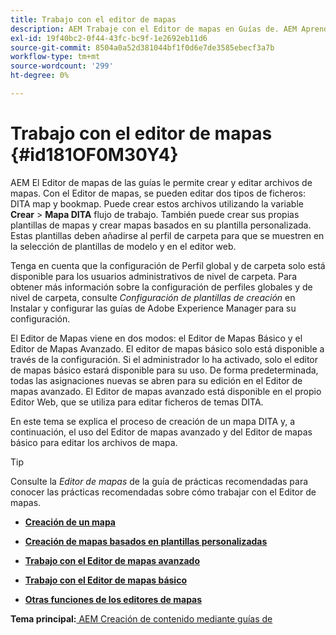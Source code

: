 ```yaml
---
title: Trabajo con el editor de mapas
description: AEM Trabaje con el Editor de mapas en Guías de. AEM Aprenda a crear y editar un archivo de mapa en el editor de mapas de.
exl-id: 19f40bc2-0f44-43fc-bc9f-1e2692eb11d6
source-git-commit: 8504a0a52d381044bf1f0d6e7de3585ebecf3a7b
workflow-type: tm+mt
source-wordcount: '299'
ht-degree: 0%

---
```


# Trabajo con el editor de mapas {#id181OF0M30Y4}

AEM El Editor de mapas de las guías le permite crear y editar archivos de mapas. Con el Editor de mapas, se pueden editar dos tipos de ficheros: DITA map y bookmap. Puede crear estos archivos utilizando la variable **Crear** \> **Mapa DITA** flujo de trabajo. También puede crear sus propias plantillas de mapas y crear mapas basados en su plantilla personalizada. Estas plantillas deben añadirse al perfil de carpeta para que se muestren en la selección de plantillas de modelo y en el editor web.

Tenga en cuenta que la configuración de Perfil global y de carpeta solo está disponible para los usuarios administrativos de nivel de carpeta. Para obtener más información sobre la configuración de perfiles globales y de nivel de carpeta, consulte *Configuración de plantillas de creación* en Instalar y configurar las guías de Adobe Experience Manager para su configuración.

El Editor de Mapas viene en dos modos: el Editor de Mapas Básico y el Editor de Mapas Avanzado. El editor de mapas básico solo está disponible a través de la configuración. Si el administrador lo ha activado, solo el editor de mapas básico estará disponible para su uso. De forma predeterminada, todas las asignaciones nuevas se abren para su edición en el Editor de mapas avanzado. El Editor de mapas avanzado está disponible en el propio Editor Web, que se utiliza para editar ficheros de temas DITA.

En este tema se explica el proceso de creación de un mapa DITA y, a continuación, el uso del Editor de mapas avanzado y del Editor de mapas básico para editar los archivos de mapa.

>[!TIP]
>
> Consulte la *Editor de mapas* de la guía de prácticas recomendadas para conocer las prácticas recomendadas sobre cómo trabajar con el Editor de mapas.

- **[Creación de un mapa](map-editor-create-map.md)**

- **[Creación de mapas basados en plantillas personalizadas](create-maps-customized-templates.md)**

- **[Trabajo con el Editor de mapas avanzado](map-editor-advanced-map-editor.md)**

- **[Trabajo con el Editor de mapas básico](map-editor-basic-map-editor.md)**

- **[Otras funciones de los editores de mapas](map-editor-other-features.md)**


**Tema principal:**[ AEM Creación de contenido mediante guías de](authoring-content-xml-doc.md)
